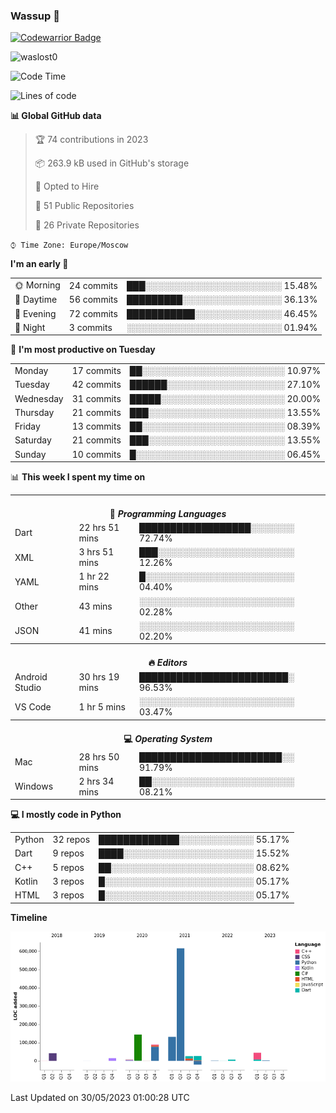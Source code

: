 ### Wassup 👋

[![Codewarrior Badge](https://www.codewars.com/users/waslost/badges/small)](https://www.codewars.com/users/waslost)

<p align="left"> <img src="https://komarev.com/ghpvc/?username=waslost0" alt="waslost0" /></p>

<!--START_SECTION:waka-->
![Code Time](http://img.shields.io/badge/Code%20Time-2%2C537%20hrs%2013%20mins-blue)

![Lines of code](https://img.shields.io/badge/From%20Hello%20World%20I%27ve%20Written-1%20Million%20lines%20of%20code-blue)

**📊 Global GitHub data** 

> 🏆 74 contributions in 2023
 > 
> 📦 263.9 kB used in GitHub's storage 
 > 
> 💼 Opted to Hire
 > 
> 📜 51 Public Repositories 
 > 
> 🔑 26 Private Repositories  
 > 
`⌚︎ Time Zone: Europe/Moscow`

**I'm an early 🐤** 

<table>
 <tr><td>🌞 Morning</td><td>24 commits</td><td>███░░░░░░░░░░░░░░░░░░░░░░ 15.48%</td></tr>
 <tr><td>🌆 Daytime</td><td>56 commits</td><td>█████████░░░░░░░░░░░░░░░░ 36.13%</td></tr>
 <tr><td>🌃 Evening</td><td>72 commits</td><td>███████████░░░░░░░░░░░░░░ 46.45%</td></tr>
 <tr><td>🌙 Night</td><td>3 commits</td><td>░░░░░░░░░░░░░░░░░░░░░░░░░ 01.94%</td></tr>
</table>

📅 **I'm most productive on Tuesday** 

<table>
 <tr><td>Monday</td><td>17 commits</td><td>██░░░░░░░░░░░░░░░░░░░░░░░ 10.97%</td></tr>
 <tr><td>Tuesday</td><td>42 commits</td><td>██████░░░░░░░░░░░░░░░░░░░ 27.10%</td></tr>
 <tr><td>Wednesday</td><td>31 commits</td><td>█████░░░░░░░░░░░░░░░░░░░░ 20.00%</td></tr>
 <tr><td>Thursday</td><td>21 commits</td><td>███░░░░░░░░░░░░░░░░░░░░░░ 13.55%</td></tr>
 <tr><td>Friday</td><td>13 commits</td><td>██░░░░░░░░░░░░░░░░░░░░░░░ 08.39%</td></tr>
 <tr><td>Saturday</td><td>21 commits</td><td>███░░░░░░░░░░░░░░░░░░░░░░ 13.55%</td></tr>
 <tr><td>Sunday</td><td>10 commits</td><td>█░░░░░░░░░░░░░░░░░░░░░░░░ 06.45%</td></tr>
</table>


📊 **This week I spent my time on** 

<table>
<tr><th colspan="3"><br>💬 <i>Programming Languages</i></th></tr> 
 <tr><td>Dart</td><td>22 hrs 51 mins</td><td>██████████████████░░░░░░░ 72.74%</td></tr>
 <tr><td>XML</td><td>3 hrs 51 mins</td><td>███░░░░░░░░░░░░░░░░░░░░░░ 12.26%</td></tr>
 <tr><td>YAML</td><td>1 hr 22 mins</td><td>█░░░░░░░░░░░░░░░░░░░░░░░░ 04.40%</td></tr>
 <tr><td>Other</td><td>43 mins</td><td>░░░░░░░░░░░░░░░░░░░░░░░░░ 02.28%</td></tr>
 <tr><td>JSON</td><td>41 mins</td><td>░░░░░░░░░░░░░░░░░░░░░░░░░ 02.20%</td></tr>

<tr><th colspan="3"><br>🔥 <i>Editors</i></th></tr> 
 <tr><td>Android Studio</td><td>30 hrs 19 mins</td><td>████████████████████████░ 96.53%</td></tr>
 <tr><td>VS Code</td><td>1 hr 5 mins</td><td>░░░░░░░░░░░░░░░░░░░░░░░░░ 03.47%</td></tr>

<tr><th colspan="3"><br>💻 <i>Operating System</i></th></tr> 
 <tr><td>Mac</td><td>28 hrs 50 mins</td><td>███████████████████████░░ 91.79%</td></tr>
 <tr><td>Windows</td><td>2 hrs 34 mins</td><td>██░░░░░░░░░░░░░░░░░░░░░░░ 08.21%</td></tr>
</table>

**💻 I mostly code in Python** 

<table>
 <tr><td>Python</td><td>32 repos</td><td>█████████████░░░░░░░░░░░░ 55.17%</td></tr>
 <tr><td>Dart</td><td>9 repos</td><td>████░░░░░░░░░░░░░░░░░░░░░ 15.52%</td></tr>
 <tr><td>C++</td><td>5 repos</td><td>██░░░░░░░░░░░░░░░░░░░░░░░ 08.62%</td></tr>
 <tr><td>Kotlin</td><td>3 repos</td><td>█░░░░░░░░░░░░░░░░░░░░░░░░ 05.17%</td></tr>
 <tr><td>HTML</td><td>3 repos</td><td>█░░░░░░░░░░░░░░░░░░░░░░░░ 05.17%</td></tr>
</table>


**Timeline**

![Chart not found](https://raw.githubusercontent.com/waslost0/waslost0/master/charts/bar_graph.png) 


 Last Updated on 30/05/2023 01:00:28 UTC
<!--END_SECTION:waka-->


